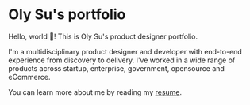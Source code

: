 # Oly Su's portfolio

Hello, world 👋! This is Oly Su's product designer portfolio.

I'm a multidisciplinary product designer and developer with end-to-end experience from discovery to delivery. I've worked in a wide range of products across startup, enterprise, government, opensource and eCommerce.

You can learn more about me by reading my [resume](./docs/resume.md).
